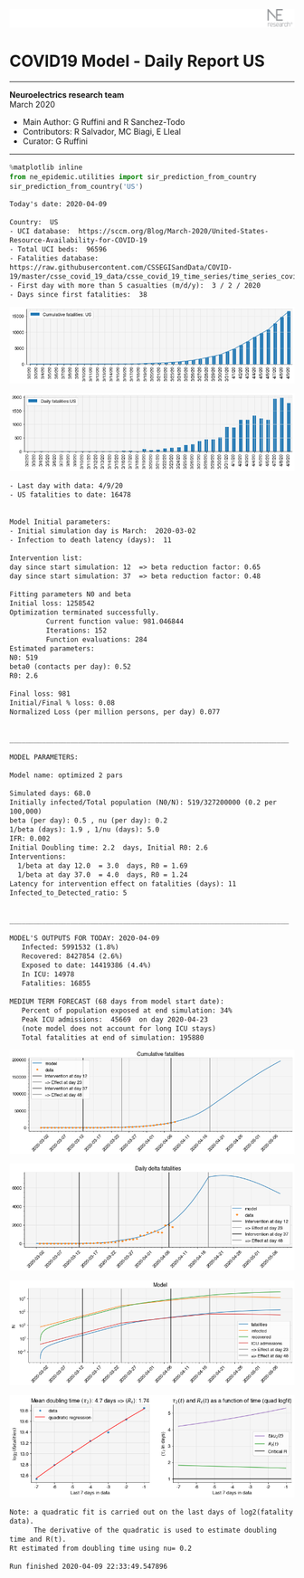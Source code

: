 ![](./images/logo.png)
# COVID19 Model - Daily Report US

---

**Neuroelectrics research team**  
March 2020  
* Main Author: G Ruffini and R Sanchez-Todo  
* Contributors: R Salvador, MC Biagi, E Lleal
* Curator: G Ruffini

---


```python
%matplotlib inline
from ne_epidemic.utilities import sir_prediction_from_country
sir_prediction_from_country('US')
```

    Today's date: 2020-04-09 
    
    Country:  US
    - UCI database:  https://sccm.org/Blog/March-2020/United-States-Resource-Availability-for-COVID-19
    - Total UCI beds:  96596
    - Fatalities database:  https://raw.githubusercontent.com/CSSEGISandData/COVID-19/master/csse_covid_19_data/csse_covid_19_time_series/time_series_covid19_deaths_global.csv
    - First day with more than 5 casualties (m/d/y):  3 / 2 / 2020
    - Days since first fatalities:  38



![png](03%20-%20Daily_Report_US_files/03%20-%20Daily_Report_US_1_1.png)



![png](03%20-%20Daily_Report_US_files/03%20-%20Daily_Report_US_1_2.png)


    - Last day with data: 4/9/20
    - US fatalities to date: 16478
     
    
    Model Initial parameters:
    - Initial simulation day is March:  2020-03-02
    - Infection to death latency (days):  11
    
    Intervention list:
    day since start simulation: 12  => beta reduction factor: 0.65
    day since start simulation: 37  => beta reduction factor: 0.48
    
    Fitting parameters N0 and beta
    Initial loss: 1258542
    Optimization terminated successfully.
             Current function value: 981.046844
             Iterations: 152
             Function evaluations: 284
    Estimated parameters:
    N0: 519
    beta0 (contacts per day): 0.52
    R0: 2.6
    
    Final loss: 981
    Initial/Final % loss: 0.08
    Normalized Loss (per million persons, per day) 0.077 
    
    
    _____________________________________________________________________
     
    MODEL PARAMETERS:
    
    Model name: optimized 2 pars
    
    Simulated days: 68.0
    Initially infected/Total population (N0/N): 519/327200000 (0.2 per 100,000)
    beta (per day): 0.5 , nu (per day): 0.2
    1/beta (days): 1.9 , 1/nu (days): 5.0
    IFR: 0.002
    Initial Doubling time: 2.2  days, Initial R0: 2.6
    Interventions:
      1/beta at day 12.0  = 3.0  days, R0 = 1.69
      1/beta at day 37.0  = 4.0  days, R0 = 1.24
    Latency for intervention effect on fatalities (days): 11
    Infected_to_Detected_ratio: 5
    
    
    _____________________________________________________________________
    
    MODEL'S OUTPUTS FOR TODAY: 2020-04-09
       Infected: 5991532 (1.8%)
       Recovered: 8427854 (2.6%)
       Exposed to date: 14419386 (4.4%)
       In ICU: 14978
       Fatalities: 16855
     
    MEDIUM TERM FORECAST (68 days from model start date): 
       Percent of population exposed at end simulation: 34%
       Peak ICU admissions:  45669  on day 2020-04-23
       (note model does not account for long ICU stays)
       Total fatalities at end of simulation: 195880



![png](03%20-%20Daily_Report_US_files/03%20-%20Daily_Report_US_1_4.png)



![png](03%20-%20Daily_Report_US_files/03%20-%20Daily_Report_US_1_5.png)



![png](03%20-%20Daily_Report_US_files/03%20-%20Daily_Report_US_1_6.png)


     



![png](03%20-%20Daily_Report_US_files/03%20-%20Daily_Report_US_1_8.png)


    Note: a quadratic fit is carried out on the last days of log2(fatality data).
          The derivative of the quadratic is used to estimate doubling time and R(t).
    Rt estimated from doubling time using nu= 0.2
    
    Run finished 2020-04-09 22:33:49.547896

